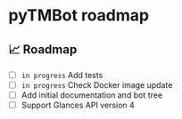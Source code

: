 # pyTMBot roadmap

## 📈 Roadmap

- [ ] `in progress` Add tests
- [ ] `in progress` Check Docker image update
- [ ] Add initial documentation and bot tree
- [ ] Support Glances API version 4